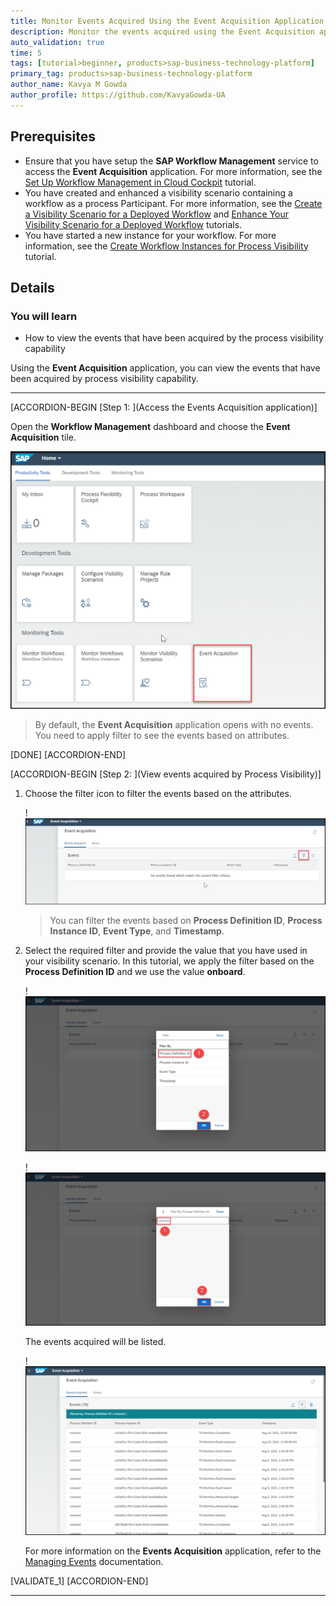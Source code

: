 ```yaml
---
title: Monitor Events Acquired Using the Event Acquisition Application
description: Monitor the events acquired using the Event Acquisition application.
auto_validation: true
time: 5
tags: [tutorial>beginner, products>sap-business-technology-platform]
primary_tag: products>sap-business-technology-platform
author_name: Kavya M Gowda
author_profile: https://github.com/KavyaGowda-UA
---
```


## Prerequisites
 - Ensure that you have setup the **SAP Workflow Management** service to access the **Event Acquisition** application. For more information, see the [Set Up Workflow Management in Cloud Cockpit](cp-starter-ibpm-employeeonboarding-1-setup) tutorial.
 - You have created and enhanced a visibility scenario containing a workflow as a process Participant. For more information, see the [Create a Visibility Scenario for a Deployed Workflow](cp-cf-processvisibility-model-configscenario) and [Enhance Your Visibility Scenario for a Deployed Workflow](cp-cf-processvisibility-enhancebusinessscenario) tutorials.
 - You have started a new instance for your workflow. For more information, see the [Create Workflow Instances for Process Visibility](cp-cf-processvisibility-model-workflow) tutorial.

## Details
### You will learn
  - How to view the events that have been acquired by the process visibility capability

Using the **Event Acquisition** application, you can view the events that have been acquired by process visibility capability.

---

[ACCORDION-BEGIN [Step 1: ](Access the Events Acquisition application)]

  Open the **Workflow Management** dashboard and choose the **Event Acquisition** tile.

  ![Event Acquisition Tile](event-flp.png)

  >By default, the **Event Acquisition** application opens with no events. You need to apply filter to see the events based on attributes.

[DONE]
[ACCORDION-END]

[ACCORDION-BEGIN [Step 2: ](View events acquired by Process Visibility)]

1. Choose the filter icon to filter the events based on the attributes.

    !![Filter](Filter.png)

    >You can filter the events based on **Process Definition ID**, **Process Instance ID**, **Event Type**, and **Timestamp**.

2. Select the required filter and provide the value that you have used in your visibility scenario. In this tutorial, we apply the filter based on the **Process Definition ID** and we use the value **onboard**.

    !![Filter values](EA-PD.png)

    !![value onboard](Filter-onboard.png)

    The events acquired will be listed.

    !![Events Listed](Events-list.png)

    For more information on the **Events Acquisition** application, refer to the [Managing Events](https://help.sap.com/viewer/62fd39fa3eae4046b23dba285e84bfd4/Cloud/en-US/72a054799c6f41e08b5445b950ac512d.html) documentation.

[VALIDATE_1]
[ACCORDION-END]



---

